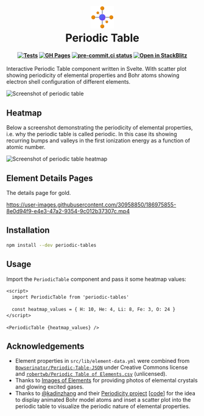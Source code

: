 <h1 align="center">
  <img src="static/favicon.svg" alt="Logo" height="60">
  <br>
  Periodic Table
</h1>

<h4 align="center">

[![Tests](https://github.com/janosh/periodic-table/actions/workflows/test.yml/badge.svg)](https://github.com/janosh/periodic-table/actions/workflows/test.yml)
[![GH Pages](https://github.com/janosh/periodic-table/actions/workflows/gh-pages.yml/badge.svg)](https://github.com/janosh/periodic-table/actions/workflows/gh-pages.yml)
[![pre-commit.ci status](https://results.pre-commit.ci/badge/github/janosh/periodic-table/main.svg?badge_token=nUqJfPCFS4uyMwcFSDIfdQ)](https://results.pre-commit.ci/latest/github/janosh/periodic-table/main?badge_token=nUqJfPCFS4uyMwcFSDIfdQ)
[![Open in StackBlitz](https://img.shields.io/badge/Open%20in-StackBlitz-darkblue?logo=stackblitz)](https://stackblitz.com/github/janosh/periodic-table)

</h4>

Interactive Periodic Table component written in Svelte. With scatter plot showing periodicity of elemental properties and Bohr atoms showing electron shell configuration of different elements.

![Screenshot of periodic table](static/2022-08-08-screenshot.png)

## Heatmap

Below a screenshot demonstrating the periodicity of elemental properties, i.e. why the periodic table is called periodic. In this case its showing recurring bumps and valleys in the first ionization energy as a function of atomic number.

![Screenshot of periodic table heatmap](static/2022-08-08-screenshot-heatmap.png)

## Element Details Pages

The details page for gold.

<https://user-images.githubusercontent.com/30958850/186975855-8e0d94f9-e4e3-47a2-9354-9c012b37307c.mp4>

## Installation

```sh
npm install --dev periodic-tables
```

## Usage

Import the `PeriodicTable` component and pass it some heatmap values:

```svelte
<script>
  import PeriodicTable from 'periodic-tables'

  const heatmap_values = { H: 10, He: 4, Li: 8, Fe: 3, O: 24 }
</script>

<PeriodicTable {heatmap_values} />
```

## Acknowledgements

- Element properties in `src/lib/element-data.yml` were combined from [`Bowserinator/Periodic-Table-JSON`](https://github.com/Bowserinator/Periodic-Table-JSON/blob/master/PeriodicTableJSON.json) under Creative Commons license and [`robertwb/Periodic Table of Elements.csv`](https://gist.github.com/robertwb/22aa4dbfb6bcecd94f2176caa912b952) (unlicensed).
- Thanks to [Images of Elements](https://images-of-elements.com) for providing photos of elemental crystals and glowing excited gases.
- Thanks to [@kadinzhang](https://github.com/kadinzhang) and their [Periodicity project](https://ptable.netlify.app) [[code](https://github.com/kadinzhang/Periodicity)] for the idea to display animated Bohr model atoms and inset a scatter plot into the periodic table to visualize the periodic nature of elemental properties.
